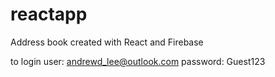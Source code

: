 # reactapp
Address book created with React and Firebase

to login
user:
andrewd_lee@outlook.com
password:
Guest123
